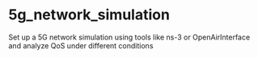 # 5g_network_simulation
 Set up a 5G network simulation using tools like ns-3 or OpenAirInterface and analyze QoS under different conditions
